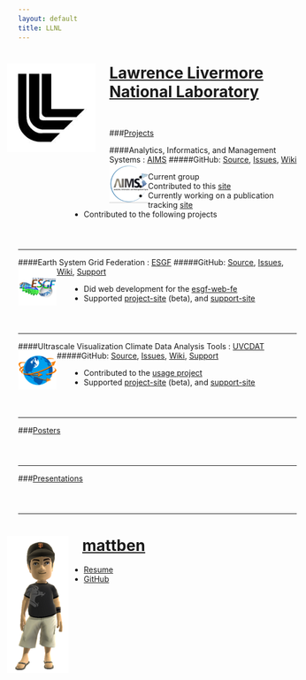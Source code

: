 ```yaml
---
layout: default
title: LLNL
---
```


<style>
ul {
	margin-left: 95px;
}
ul ul {
	margin: 0 0 0 45px;
}
hr, h3 {
	margin-top: 55px;
}
h4 {
	margin-top: -15px;
}
img.project-icon {
	border: none;
	float: left;
	height: 70px;
}
</style>

<div class="span12" stlye="margin-bottom:25px">
  <img src="media/images/llnl.jpg" style="float:left; margin: 0px 25px 25px -20px"/>
  <h1> <a target="_blank" href="http://llnl.gov">Lawrence Livermore <br/> National Laboratory</a> </h1>
</div>
<br/>

###[Projects]()

####Analytics, Informatics, and Management Systems : [AIMS](http://aims.llnl.gov)
#####GitHub: [Source](https://github.com/aims-group), [Issues](https://github.com/aims-group/aims-site/issues), [Wiki](http://aims.llnl.gov/wiki)
<img src="media/images/aims-logo-small.png" class="project-icon"/>

* Current group
* Contributed to this [site](https://github.com/aims-group/aims-site)
* Currently working on a publication tracking [site](https://github.com/aims-group/publications-site)
* Contributed to the following projects

---

####Earth System Grid Federation : [ESGF](http://esgf.org)
#####GitHub: [Source](https://github.com/ESGF), [Issues](), [Wiki](), [Support](http://askbot.esgf.org)
<img src="media/images/esgf-modeling-small.png" class="project-icon"/>

* Did web development for the [esgf-web-fe](https://github.com/ESGF/esgf-web-fe)
* Supported [project-site](http://aims.llnl.gov/esgf-site) (beta), and [support-site](http://askbot.esgf.org)

---

####Ultrascale Visualization Climate Data Analysis Tools : [UVCDAT](http://uv-cdat.llnl.gov)
#####GitHub: [Source](https://github.com/UV-CDAT), [Issues](https://github.com/UV-CDAT/uvcdat/issues), [Wiki](https://github.com/UV-CDAT/uvcdat/wiki), [Support](http://askbot-uvcdat.llnl.gov)
<img src="media/images/uv-cdat-logo-small.png" class="project-icon"/>

* Contributed to the [usage project](https://github.com/UV-CDAT/usage)
* Supported [project-site](http://aims.llnl.gov/uvcdat-site) (beta), and [support-site](http://askbot-uvcdat.llnl.gov)

---

###[Posters](https://github.com/mattben/mattben.github.io/wiki/Posters)

---

###[Presentations](https://github.com/mattben/mattben.github.io/wiki/Presentations)

---

<div class="span12" stlye="margin-bottom:25px">
  <img src="media/images/avatar_mattben.png" style="float:left; margin: 0px 25px 25px -20px"/>
  <h1> <a target="_blank" href="index.html">mattben</a> </h1>
  <ul>
	<li><a href="media/pdf/mattben_long.pdf" target="_blank">Resume</a></li>
	<li><a href="http://github.com/mattben" target="_blank">GitHub</a></li>
  </ul>
</div>
<br/>
